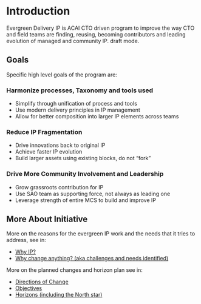 # Introduction

Evergreen Delivery IP is ACAI CTO driven program to improve the way CTO and field teams are finding, reusing, becoming contributors and leading evolution of managed and community IP.
draft mode.
## Goals

Specific high level goals of the program are:

### Harmonize processes, Taxonomy and tools used

- Simplify through unification of process and tools
- Use modern delivery principles in IP management
- Allow for better composition into larger IP elements across teams

### Reduce IP Fragmentation

- Drive innovations back to original IP
- Achieve faster IP evolution
- Build larger assets using existing blocks, do not “fork”

### Drive More Community Involvement and Leadership

- Grow grassroots contribution for IP
- Use SAO team as supporting force,  not always as leading one
- Leverage strength of entire MCS to build and improve IP

## More About Initiative

More on the reasons for the evergreen IP work and the needs that it tries to address, see in:

- [Why IP?](why-ip.md)
- [Why change anything? (aka challenges and needs identified)](why-change-anything.md)

More on the planned changes and horizon plan see in:

- [Directions of Change](directions-of-change.md)
- [Objectives](objectives.md)
- [Horizons (including the North star)](horizons.md)
